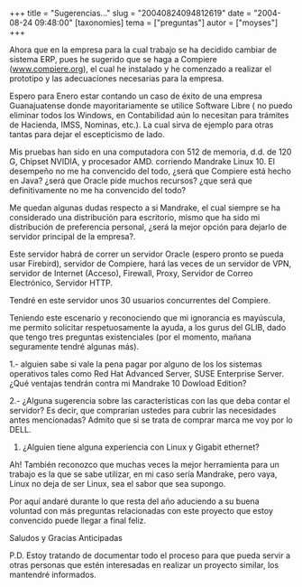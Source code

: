 +++
title = "Sugerencias..."
slug = "20040824094812619"
date = "2004-08-24 09:48:00"
[taxonomies]
tema = ["preguntas"]
autor = ["moyses"]
+++

Ahora que en la empresa para la cual trabajo se ha decidido cambiar de
sistema ERP, pues he sugerido que se haga a Compiere (www.compiere.org),
el cual he instalado y he comenzado a realizar el prototipo y las
adecuaciones necesarias para la empresa.

Espero para Enero estar contando un caso de éxito de una empresa
Guanajuatense donde mayoritariamente se utilice Software Libre ( no
puedo eliminar todos los Windows, en Contabilidad aún lo necesitan para
trámites de Hacienda, IMSS, Nominas, etc.). La cual sirva de ejemplo
para otras tantas para dejar el escepticismo de lado.

<!-- more -->
Mis pruebas han sido en una computadora con 512 de memoria, d.d. de 120
G, Chipset NVIDIA, y procesador AMD. corriendo Mandrake Linux 10. El
desempeño no me ha convencido del todo, ¿será que Compiere está hecho en
Java? ¿será que Oracle pide muchos recursos? ¿que será que
definitivamente no me ha convencido del todo?

Me quedan algunas dudas respecto a si Mandrake, el cual siempre se ha
considerado una distribución para escritorio, mismo que ha sido mi
distribución de preferencia personal, ¿será la mejor opción para dejarlo
de servidor principal de la empresa?.

Este servidor habrá de correr un servidor Oracle (espero pronto se pueda
usar Firebird), servidor de Compiere, hará las veces de un servidor de
VPN, servidor de Internet (Acceso), Firewall, Proxy, Servidor de Correo
Electrónico, Servidor HTTP.

Tendré en este servidor unos 30 usuarios concurrentes del Compiere.

Teniendo este escenario y reconociendo que mi ignorancia es mayúscula,
me permito solicitar respetuosamente la ayuda, a los gurus del GLIB,
dado que tengo tres preguntas existenciales (por el momento, mañana
seguramente tendré algunas más).

1.- alguien sabe si vale la pena pagar por alguno de los los sistemas
operativos tales como Red Hat Advanced Server, SUSE Enterprise Server.
¿Qué ventajas tendrán contra mi Mandrake 10 Dowload Edition?

2.- ¿Alguna sugerencia sobre las características con las que deba contar
el servidor? Es decir, que comprarían ustedes para cubrir las
necesidades antes mencionadas? Admito que si se trata de comprar marca
me voy por lo DELL.

1.  ¿Alguien tiene alguna experiencia con Linux y Gigabit ethernet?

Ah! También reconozco que muchas veces la mejor herramienta para un
trabajo es la que se sabe utilizar, en mi caso sería Mandrake, pero
vaya, Linux no deja de ser Linux, sea el sabor que sea supongo.

Por aquí andaré durante lo que resta del año aduciendo a su buena
voluntad con más preguntas relacionadas con este proyecto que estoy
convencido puede llegar a final feliz.

Saludos y Gracias Anticipadas

P.D. Estoy tratando de documentar todo el proceso para que pueda servir
a otras personas que estén interesadas en realizar un proyecto similar,
los mantendré informados.

